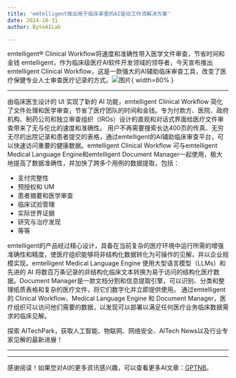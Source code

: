```yaml
---
title: 'emtelligent推出用于临床审查的AI驱动工作流解决方案'
date: 2024-10-31
author: ByteAILab

---
```


emtelligent® Clinical Workflow将速度和准确性带入医学文件审查，节省时间和金钱
emtelligent，作为临床级医疗AI软件开发领域的领导者，今天宣布推出emtelligent Clinical Workflow，这是一款强大的AI辅助临床审查工具，改变了医疗保健专业人士审查医疗记录的方式。![图片](https://ai-techpark.com/wp-content/uploads/2024/10/emtelligent-960x540.jpg){ width=60% }

---

由临床医生设计的 UI 实现了新的 AI 功能，emtelligent Clinical Workflow 简化了文件处理和医学审查，节省了医疗团队的时间和金钱。专为付款方、医院、政府机构、制药公司和独立审查组织（IROs）设计的直观和对话式界面给医疗文件审查带来了无与伦比的速度和准确性。
用户不再需要搜索长达400页的传真、无穷无尽的出院记录和患者提交的表格，通过emtelligent的AI辅助临床审查平台，可以快速访问重要的健康数据。emtelligent Clinical Workflow 可与emtelligent Medical Language Engine和emtelligent Document Manager一起使用，极大地提高了数据准确性，并加快了跨多个用例的数据提取，包括：
- 支付完整性
- 预授权和 UM
- 患者摘要和医学审查
- 临床试验管理
- 实际世界证据
- 研究与治疗发现
- 等等

emtelligent的产品经过精心设计，具备在当前复杂的医疗环境中运行所需的增强准确性和精度，使医疗组织能够将非结构化数据转化为可操作的见解，并以企业规模实现。emtelligent Medical Language Engine 使用大型语言模型（LLMs）和先进的 AI 将数百万条记录的非结构化临床文本转换为易于访问的结构化医疗数据。Document Manager是一款文档分割和信息提取引擎，可以识别、分类和整理纸质表格和复杂的医疗文件，将它们数字化并立即提供使用。
通过emtelligent 的 Clinical Workflow、Medical Language Engine 和 Document Manager，医疗组织可以访问他们需要的数据，以发现可以部署以满足任何医疗业务临床数据需求的临床见解。

探索 AITechPark，获取人工智能、物联网、网络安全、AITech News以及行业专家见解的最新进展！


---
---
感谢阅读！如果您对AI的更多资讯感兴趣，可以查看更多AI文章：[GPTNB](https://gptnb.com)。